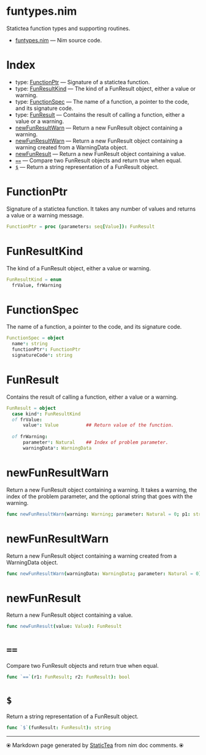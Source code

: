 # funtypes.nim

Statictea function types and supporting routines.

* [funtypes.nim](../src/funtypes.nim) &mdash; Nim source code.
# Index

* type: [FunctionPtr](#functionptr) &mdash; Signature of a statictea function.
* type: [FunResultKind](#funresultkind) &mdash; The kind of a FunResult object, either a value or warning.
* type: [FunctionSpec](#functionspec) &mdash; The name of a function, a pointer to the code, and its signature code.
* type: [FunResult](#funresult) &mdash; Contains the result of calling a function, either a value or a warning.
* [newFunResultWarn](#newfunresultwarn) &mdash; Return a new FunResult object containing a warning.
* [newFunResultWarn](#newfunresultwarn-1) &mdash; Return a new FunResult object containing a warning created from a WarningData object.
* [newFunResult](#newfunresult) &mdash; Return a new FunResult object containing a value.
* [`==`](#) &mdash; Compare two FunResult objects and return true when equal.
* [`$`](#-1) &mdash; Return a string representation of a FunResult object.

# FunctionPtr

Signature of a statictea function. It takes any number of values and returns a value or a warning message.

```nim
FunctionPtr = proc (parameters: seq[Value]): FunResult
```

# FunResultKind

The kind of a FunResult object, either a value or warning.

```nim
FunResultKind = enum
  frValue, frWarning
```

# FunctionSpec

The name of a function, a pointer to the code, and its signature code.

```nim
FunctionSpec = object
  name*: string
  functionPtr*: FunctionPtr
  signatureCode*: string

```

# FunResult

Contains the result of calling a function, either a value or a warning.

```nim
FunResult = object
  case kind*: FunResultKind
  of frValue:
      value*: Value          ## Return value of the function.
    
  of frWarning:
      parameter*: Natural    ## Index of problem parameter.
      warningData*: WarningData


```

# newFunResultWarn

Return a new FunResult object containing a warning. It takes a warning, the index of the problem parameter, and the optional string that goes with the warning.

```nim
func newFunResultWarn(warning: Warning; parameter: Natural = 0; p1: string = ""): FunResult
```

# newFunResultWarn

Return a new FunResult object containing a warning created from a WarningData object.

```nim
func newFunResultWarn(warningData: WarningData; parameter: Natural = 0): FunResult
```

# newFunResult

Return a new FunResult object containing a value.

```nim
func newFunResult(value: Value): FunResult
```

# `==`

Compare two FunResult objects and return true when equal.

```nim
func `==`(r1: FunResult; r2: FunResult): bool
```

# `$`

Return a string representation of a FunResult object.

```nim
func `$`(funResult: FunResult): string
```


---
⦿ Markdown page generated by [StaticTea](https://github.com/flenniken/statictea/) from nim doc comments. ⦿
